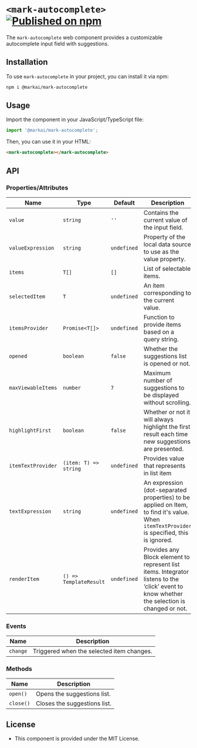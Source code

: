 # `<mark-autocomplete>` [![Published on npm](https://img.shields.io/npm/v/@markai/mark-autocomplete.svg)](https://www.npmjs.com/package/@markai/mark-autocomplete)

The `mark-autocomplete` web component provides a customizable autocomplete input field with suggestions.

## Installation

To use `mark-autocomplete` in your project, you can install it via npm:

```bash
npm i @markai/mark-autocomplete
```

## Usage

Import the component in your JavaScript/TypeScript file:

```javascript
import '@markai/mark-autocomplete';
```

Then, you can use it in your HTML:

```html
<mark-autocomplete></mark-autocomplete>
```

## API

### Properties/Attributes

| Name               | Type                   | Default     | Description                                                                                                                                  |
| ------------------ | ---------------------- | ----------- | -------------------------------------------------------------------------------------------------------------------------------------------- |
| `value`            | `string`               | `''`        | Contains the current value of the input field.                                                                                               |
| `valueExpression`  | `string`               | `undefined` | Property of the local data source to use as the value property.                                                                              |
| `items`            | `T[]`                  | `[]`        | List of selectable items.                                                                                                                    |
| `selectedItem`     | `T`                    | `undefined` | An item corresponding to the current value.                                                                                                  |
| `itemsProvider`    | `Promise<T[]>`         | `undefined` | Function to provide items based on a query string.                                                                                           |
| `opened`           | `boolean`              | `false`     | Whether the suggestions list is opened or not.                                                                                               |
| `maxViewableItems` | `number`               | `7`         | Maximum number of suggestions to be displayed without scrolling.                                                                             |
| `highlightFirst`   | `boolean`              | `false`     | Whether or not it will always highlight the first result each time new suggestions are presented.                                            |
| `itemTextProvider` | `(item: T) => string`  | `undefined` | Provides value that represents in list item                                                                                                  |
| `textExpression`   | `string`               | `undefined` | An expression (dot-separated properties) to be applied on Item, to find it's value. When `itemTextProvider` is specified, this is ignored.   |
| `renderItem`       | `() => TemplateResult` | `undefined` | Provides any Block element to represent list items. Integrator listens to the ‘click’ event to know whether the selection is changed or not. |

### Events

| Name     | Description                               |
| -------- | ----------------------------------------- |
| `change` | Triggered when the selected item changes. |

### Methods

| Name      | Description                  |
| --------- | ---------------------------- |
| `open()`  | Opens the suggestions list.  |
| `close()` | Closes the suggestions list. |

## License

- This component is provided under the MIT License.
